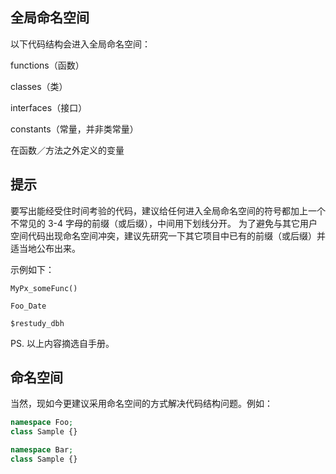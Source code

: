 ## 全局命名空间

以下代码结构会进入全局命名空间：

functions（函数）

classes（类）

interfaces（接口）

constants（常量，并非类常量）

在函数／方法之外定义的变量

## 提示
要写出能经受住时间考验的代码，建议给任何进入全局命名空间的符号都加上一个不常见的 3-4 字母的前缀（或后缀），中间用下划线分开。
为了避免与其它用户空间代码出现命名空间冲突，建议先研究一下其它项目中已有的前缀（或后缀）并适当地公布出来。

示例如下：
```
MyPx_someFunc()

Foo_Date

$restudy_dbh
```

PS. 以上内容摘选自手册。

## 命名空间
当然，现如今更建议采用命名空间的方式解决代码结构问题。例如：

```php
namespace Foo;
class Sample {}

namespace Bar;
class Sample {}

```
